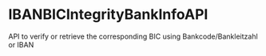 # IBANBICIntegrityBankInfoAPI
API to verify or retrieve the corresponding BIC using Bankcode/Bankleitzahl or IBAN
